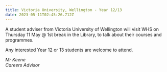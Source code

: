 ```yaml
---
title: Victoria University, Wellington - Year 12/13
date: 2023-05-11T02:45:26.712Z
---
```

A student adviser from Victoria University of Wellington will visit WHS on Thursday 11 May @ 1st break in the Library, to talk about their courses and programmes.  

Any interested Year 12 or 13 students are welcome to attend.

*Mr Keene  
Careers Advisor*